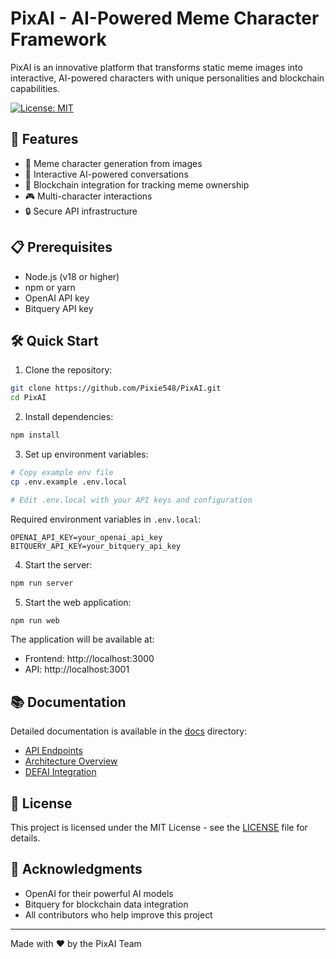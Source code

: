 # PixAI - AI-Powered Meme Character Framework

PixAI is an innovative platform that transforms static meme images into interactive, AI-powered characters with unique personalities and blockchain capabilities.

[![License: MIT](https://img.shields.io/badge/License-MIT-yellow.svg)](https://opensource.org/licenses/MIT)

## 🚀 Features

- 🎨 Meme character generation from images
- 🤖 Interactive AI-powered conversations
- 🔗 Blockchain integration for tracking meme ownership
- 🎮 Multi-character interactions
- 🔒 Secure API infrastructure

## 📋 Prerequisites

- Node.js (v18 or higher)
- npm or yarn
- OpenAI API key
- Bitquery API key

## 🛠️ Quick Start

1. Clone the repository:
```bash
git clone https://github.com/Pixie548/PixAI.git
cd PixAI
```

2. Install dependencies:
```bash
npm install
```

3. Set up environment variables:
```bash
# Copy example env file
cp .env.example .env.local

# Edit .env.local with your API keys and configuration
```

Required environment variables in `.env.local`:
```env
OPENAI_API_KEY=your_openai_api_key
BITQUERY_API_KEY=your_bitquery_api_key
```

4. Start the server:
```bash
npm run server
```

5. Start the web application:
```bash
npm run web
```

The application will be available at:
- Frontend: http://localhost:3000
- API: http://localhost:3001

## 📚 Documentation

Detailed documentation is available in the [docs](./docs) directory:

- [API Endpoints](./docs/endpoints.md)
- [Architecture Overview](./docs/architecture.md)
- [DEFAI Integration](./docs/defai.md)

## 📄 License

This project is licensed under the MIT License - see the [LICENSE](LICENSE) file for details.

## 🙏 Acknowledgments

- OpenAI for their powerful AI models
- Bitquery for blockchain data integration
- All contributors who help improve this project

---
Made with ❤️ by the PixAI Team
